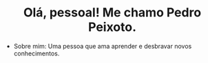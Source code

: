 <h1 align="center">Olá, pessoal! Me chamo Pedro Peixoto.</h1>

- Sobre mim: Uma pessoa que ama aprender e desbravar novos conhecimentos.

<!--
**pedro-peixoto-23/pedro-peixoto-23** is a ✨ _special_ ✨ repository because its `README.md` (this file) appears on your GitHub profile.

Here are some ideas to get you started:

- 🔭 I’m currently working on ...
- 🌱 I’m currently learning ...
- 👯 I’m looking to collaborate on ...
- 🤔 I’m looking for help with ...
- 💬 Ask me about ...
- 📫 How to reach me: ...
- 😄 Pronouns: ...
- ⚡ Fun fact: ...
-->
